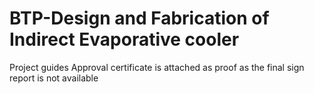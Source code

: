 # BTP-Design and Fabrication of Indirect Evaporative cooler
Project guides Approval certificate is attached as proof as the final sign report is not available 
